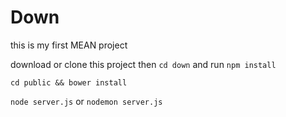 # Down

this is my first MEAN project

download or clone this project then `cd down` and run `npm install`

`cd public && bower install`

`node server.js` or `nodemon server.js`